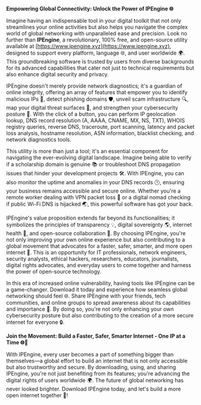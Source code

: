 **Empowering Global Connectivity: Unlock the Power of IPEngine 🌐**

Imagine having an indispensable tool in your digital toolkit that not only streamlines your online activities but also helps you navigate the complex world of global networking with unparalleled ease and precision. Look no further than **IPEngine**, a revolutionary, 100% free, and open-source utility available at [https://www.ipengine.xyz](https://www.ipengine.xyz), designed to support every platform, language 🌐, and user worldwide 🌍. This groundbreaking software is trusted by users from diverse backgrounds for its advanced capabilities that cater not just to technical requirements but also enhance digital security and privacy.

IPEngine doesn't merely provide network diagnostics; it's a guardian of online integrity, offering an array of features that empower you to identify malicious IPs 🚨, detect phishing domains 🛡️, unveil scam infrastructure 🔍, map your digital threat surfaces 📡, and strengthen your cybersecurity posture 🔐. With the click of a button, you can perform IP geolocation lookup, DNS record resolution (A, AAAA, CNAME, MX, NS, TXT), WHOIS registry queries, reverse DNS, traceroute, port scanning, latency and packet loss analysis, hostname resolution, ASN information, blacklist checking, and network diagnostics tools. 

This utility is more than just a tool; it's an essential component for navigating the ever-evolving digital landscape. Imagine being able to verify if a scholarship domain is genuine 📚 or troubleshoot DNS propagation issues that hinder your development projects 🛠️. With IPEngine, you can also monitor the uptime and anomalies in your DNS records 🕒, ensuring your business remains accessible and secure online. Whether you're a remote worker dealing with VPN packet loss 🔴 or a digital nomad checking if public Wi-Fi DNS is hijacked 🌏, this powerful software has got your back.

IPEngine's value proposition extends far beyond its functionalities; it symbolizes the principles of transparency 💡, digital sovereignty 🌎, internet health 🌟, and open-source collaboration 🤝. By choosing IPEngine, you're not only improving your own online experience but also contributing to a global movement that advocates for a faster, safer, smarter, and more open internet 🚀. This is an opportunity for IT professionals, network engineers, security analysts, ethical hackers, researchers, educators, journalists, digital rights advocates, and everyday users to come together and harness the power of open-source technology.

In this era of increased online vulnerability, having tools like IPEngine can be a game-changer. Download it today and experience how seamless global networking should feel 🌐. Share IPEngine with your friends, tech communities, and online groups to spread awareness about its capabilities and importance 🤝. By doing so, you're not only enhancing your own cybersecurity posture but also contributing to the creation of a more secure internet for everyone 🔒.

**Join the Movement: Build a Faster, Safer, Smarter Internet - One IP at a Time 🌐🚀**

With IPEngine, every user becomes a part of something bigger than themselves—a global effort to build an internet that is not only accessible but also trustworthy and secure. By downloading, using, and sharing IPEngine, you're not just benefiting from its features; you're advancing the digital rights of users worldwide 🌍. The future of global networking has never looked brighter. Download IPEngine today, and let's build a more open internet together 📡!